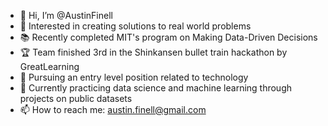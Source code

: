 - 👋 Hi, I’m @AustinFinell
- 👀 Interested in creating solutions to real world problems
- :books:  Recently completed MIT's program on Making Data-Driven Decisions
- :trophy: Team finished 3rd in the Shinkansen bullet train hackathon by GreatLearning
- 💞️ Pursuing an entry level position related to technology
- 🌱 Currently practicing data science and machine learning through projects on public datasets
- 📫 How to reach me: austin.finell@gmail.com

<!---
AustinFinell/AustinFinell is a ✨ special ✨ repository because its `README.md` (this file) appears on your GitHub profile.
You can click the Preview link to take a look at your changes.
--->
